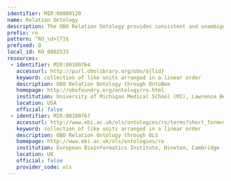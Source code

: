 ```yaml
---
identifier: MIR:00000120
name: Relation Ontology
description: The OBO Relation Ontology provides consistent and unambiguous formal definitions of the relational expressions used in biomedical ontologies.
prefix: ro
pattern: ^RO_\d+{7}$
prefixed: 0
local_id: RO_0002533
resources:
 - identifier: MIR:00100764
   accessurl: http://purl.obolibrary.org/obo/${lid}
   keyword: collection of like units arranged in a linear order
   description: OBO Relation Ontology through OntoBee
   homepage: http://obofoundry.org/ontology/ro.html
   institution: University of Michigan Medical School (MI), Lawrence Berkeley National Laboratory (CA) and Science Commons (MA)
   location: USA
   official: false
 - identifier: MIR:00100767
   accessurl: http://www.ebi.ac.uk/ols/ontologies/ro/terms?short_form=${lid}
   keyword: collection of like units arranged in a linear order
   description: OBO Relation Ontology through OLS
   homepage: http://www.ebi.ac.uk/ols/ontologies/ro
   institution: European Bioinformatics Institute, Hinxton, Cambridge
   location: UK
   official: false
   provider_code: ols
---
```

